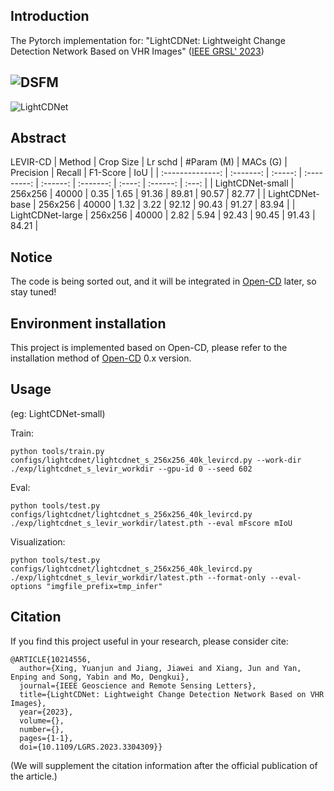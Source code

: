 ## Introduction

The Pytorch implementation for: "LightCDNet: Lightweight Change Detection Network Based on VHR Images" ([IEEE GRSL' 2023](https://ieeexplore.ieee.org/document/10214556))

![DSFM](https://github.com/NightSongs/LightCDNet/assets/73015485/812b69fd-779a-4fa3-8100-13a9f17f125c)
------------------------------------------------------------------------------------------------------

![LightCDNet](https://github.com/NightSongs/LightCDNet/assets/73015485/d675eeca-665d-43ca-bbe5-9d744cc7d226)

## Abstract
LEVIR-CD
|      Method      | Crop Size | Lr schd | \#Param (M) | MACs (G) | Precision | Recall | F1-Score |  IoU  |
| :--------------: | :-------: | :-----: | :---------: | :------: | :-------: | :----: | :------: | :---: |
| LightCDNet-small |  256x256  |  40000  |    0.35     |   1.65   |   91.36   | 89.81  |  90.57   | 82.77 |
| LightCDNet-base  |  256x256  |  40000  |    1.32     |   3.22   |   92.12   | 90.43  |  91.27   | 83.94 |
| LightCDNet-large |  256x256  |  40000  |    2.82     |   5.94   |   92.43   | 90.45  |  91.43   | 84.21 |

## Notice

The code is being sorted out, and it will be integrated in [Open-CD](https://github.com/likyoo/open-cd/tree/main) later, so stay tuned!

## Environment installation

This project is implemented based on Open-CD, please refer to the installation method of [Open-CD](https://github.com/likyoo/open-cd/tree/main) 0.x version.

## Usage

(eg: LightCDNet-small)

Train:
```
python tools/train.py configs/lightcdnet/lightcdnet_s_256x256_40k_levircd.py --work-dir ./exp/lightcdnet_s_levir_workdir --gpu-id 0 --seed 602
```

Eval:

```
python tools/test.py configs/lightcdnet/lightcdnet_s_256x256_40k_levircd.py ./exp/lightcdnet_s_levir_workdir/latest.pth --eval mFscore mIoU
```

Visualization:

```
python tools/test.py configs/lightcdnet/lightcdnet_s_256x256_40k_levircd.py ./exp/lightcdnet_s_levir_workdir/latest.pth --format-only --eval-options "imgfile_prefix=tmp_infer"
```

## Citation

If you find this project useful in your research, please consider cite:
```
@ARTICLE{10214556,
  author={Xing, Yuanjun and Jiang, Jiawei and Xiang, Jun and Yan, Enping and Song, Yabin and Mo, Dengkui},
  journal={IEEE Geoscience and Remote Sensing Letters}, 
  title={LightCDNet: Lightweight Change Detection Network Based on VHR Images}, 
  year={2023},
  volume={},
  number={},
  pages={1-1},
  doi={10.1109/LGRS.2023.3304309}}
```
(We will supplement the citation information after the official publication of the article.)
